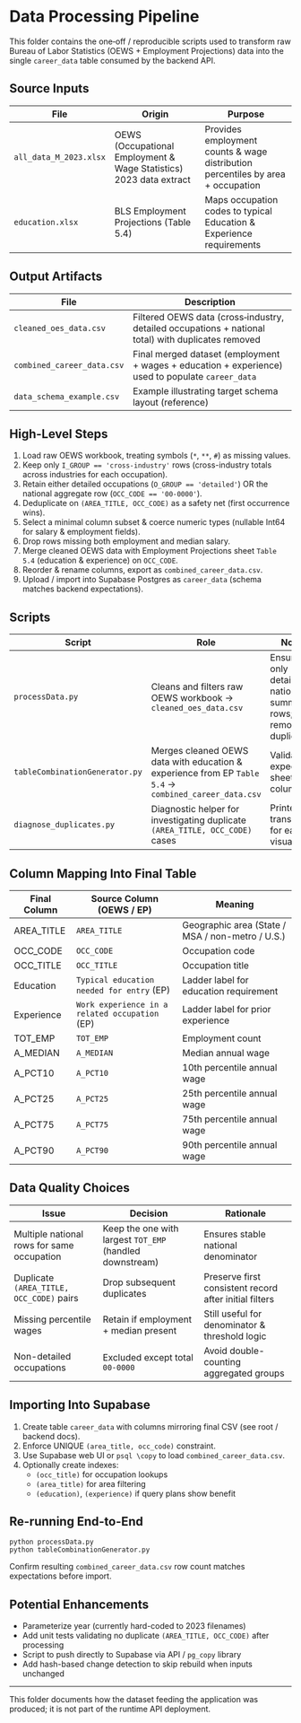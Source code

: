 # Data Processing Pipeline

This folder contains the one‑off / reproducible scripts used to transform raw Bureau of Labor Statistics (OEWS + Employment Projections) data into the single `career_data` table consumed by the backend API.

## Source Inputs
| File | Origin | Purpose |
|------|--------|---------|
| `all_data_M_2023.xlsx` | OEWS (Occupational Employment & Wage Statistics) 2023 data extract | Provides employment counts & wage distribution percentiles by area + occupation |
| `education.xlsx` | BLS Employment Projections (Table 5.4) | Maps occupation codes to typical Education & Experience requirements |

## Output Artifacts
| File | Description |
|------|------------|
| `cleaned_oes_data.csv` | Filtered OEWS data (cross‑industry, detailed occupations + national total) with duplicates removed |
| `combined_career_data.csv` | Final merged dataset (employment + wages + education + experience) used to populate `career_data` |
| `data_schema_example.csv` | Example illustrating target schema layout (reference) |

## High-Level Steps
1. Load raw OEWS workbook, treating symbols (`*`, `**`, `#`) as missing values.
2. Keep only `I_GROUP == 'cross-industry'` rows (cross-industry totals across industries for each occupation).
3. Retain either detailed occupations (`O_GROUP == 'detailed'`) OR the national aggregate row (`OCC_CODE == '00-0000'`).
4. Deduplicate on `(AREA_TITLE, OCC_CODE)` as a safety net (first occurrence wins).
5. Select a minimal column subset & coerce numeric types (nullable Int64 for salary & employment fields).
6. Drop rows missing both employment and median salary.
7. Merge cleaned OEWS data with Employment Projections sheet `Table 5.4` (education & experience) on `OCC_CODE`.
8. Reorder & rename columns, export as `combined_career_data.csv`.
9. Upload / import into Supabase Postgres as `career_data` (schema matches backend expectations).

## Scripts
| Script | Role | Notes |
|--------|------|-------|
| `processData.py` | Cleans and filters raw OEWS workbook → `cleaned_oes_data.csv` | Ensures only detailed + national summary rows; removes duplicates |
| `tableCombinationGenerator.py` | Merges cleaned OEWS data with education & experience from EP `Table 5.4` → `combined_career_data.csv` | Validates expected sheet & columns |
| `diagnose_duplicates.py` | Diagnostic helper for investigating duplicate `(AREA_TITLE, OCC_CODE)` cases | Printed transposed for easy visual diff |

## Column Mapping Into Final Table
| Final Column | Source Column (OEWS / EP) | Meaning |
|--------------|---------------------------|---------|
| AREA_TITLE | `AREA_TITLE` | Geographic area (State / MSA / non-metro / U.S.) |
| OCC_CODE | `OCC_CODE` | Occupation code |
| OCC_TITLE | `OCC_TITLE` | Occupation title |
| Education | `Typical education needed for entry` (EP) | Ladder label for education requirement |
| Experience | `Work experience in a related occupation` (EP) | Ladder label for prior experience |
| TOT_EMP | `TOT_EMP` | Employment count |
| A_MEDIAN | `A_MEDIAN` | Median annual wage |
| A_PCT10 | `A_PCT10` | 10th percentile annual wage |
| A_PCT25 | `A_PCT25` | 25th percentile annual wage |
| A_PCT75 | `A_PCT75` | 75th percentile annual wage |
| A_PCT90 | `A_PCT90` | 90th percentile annual wage |

## Data Quality Choices
| Issue | Decision | Rationale |
|-------|----------|-----------|
| Multiple national rows for same occupation | Keep the one with largest `TOT_EMP` (handled downstream) | Ensures stable national denominator |
| Duplicate `(AREA_TITLE, OCC_CODE)` pairs | Drop subsequent duplicates | Preserve first consistent record after initial filters |
| Missing percentile wages | Retain if employment + median present | Still useful for denominator & threshold logic |
| Non-detailed occupations | Excluded except total `00-0000` | Avoid double-counting aggregated groups |

## Importing Into Supabase
1. Create table `career_data` with columns mirroring final CSV (see root / backend docs).
2. Enforce UNIQUE `(area_title, occ_code)` constraint.
3. Use Supabase web UI or `psql \copy` to load `combined_career_data.csv`.
4. Optionally create indexes:
	- `(occ_title)` for occupation lookups
	- `(area_title)` for area filtering
	- `(education)`, `(experience)` if query plans show benefit

## Re-running End-to-End
```
python processData.py
python tableCombinationGenerator.py
```
Confirm resulting `combined_career_data.csv` row count matches expectations before import.

## Potential Enhancements
- Parameterize year (currently hard-coded to 2023 filenames)
- Add unit tests validating no duplicate `(AREA_TITLE, OCC_CODE)` after processing
- Script to push directly to Supabase via API / `pg_copy` library
- Add hash-based change detection to skip rebuild when inputs unchanged

---
This folder documents how the dataset feeding the application was produced; it is not part of the runtime API deployment.
